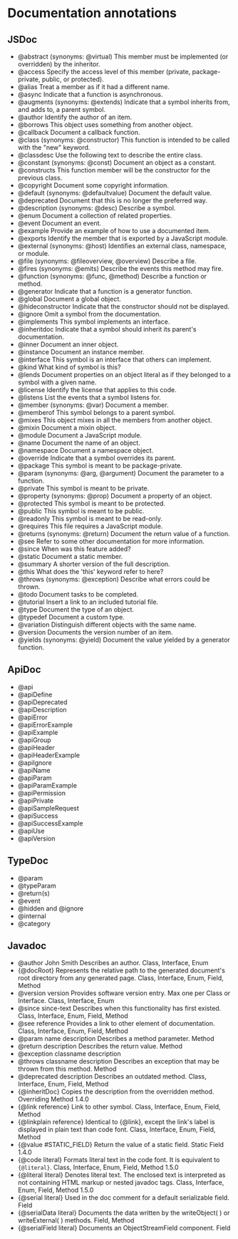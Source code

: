 # Documentation annotations


## JSDoc

- @abstract (synonyms: @virtual) This member must be implemented (or overridden) by the inheritor.
- @access Specify the access level of this member (private, package-private, public, or protected).
- @alias Treat a member as if it had a different name.
- @async Indicate that a function is asynchronous.
- @augments (synonyms: @extends) Indicate that a symbol inherits from, and adds to, a parent symbol.
- @author Identify the author of an item.
- @borrows This object uses something from another object.
- @callback Document a callback function.
- @class (synonyms: @constructor) This function is intended to be called with the "new" keyword.
- @classdesc Use the following text to describe the entire class.
- @constant (synonyms: @const) Document an object as a constant.
- @constructs This function member will be the constructor for the previous class.
- @copyright Document some copyright information.
- @default (synonyms: @defaultvalue) Document the default value.
- @deprecated Document that this is no longer the preferred way.
- @description (synonyms: @desc) Describe a symbol.
- @enum Document a collection of related properties.
- @event Document an event.
- @example Provide an example of how to use a documented item.
- @exports Identify the member that is exported by a JavaScript module.
- @external (synonyms: @host) Identifies an external class, namespace, or module.
- @file (synonyms: @fileoverview, @overview) Describe a file.
- @fires (synonyms: @emits) Describe the events this method may fire.
- @function (synonyms: @func, @method) Describe a function or method.
- @generator Indicate that a function is a generator function.
- @global Document a global object.
- @hideconstructor Indicate that the constructor should not be displayed.
- @ignore Omit a symbol from the documentation.
- @implements This symbol implements an interface.
- @inheritdoc Indicate that a symbol should inherit its parent's documentation.
- @inner Document an inner object.
- @instance Document an instance member.
- @interface This symbol is an interface that others can implement.
- @kind What kind of symbol is this?
- @lends Document properties on an object literal as if they belonged to a symbol with a given name.
- @license Identify the license that applies to this code.
- @listens List the events that a symbol listens for.
- @member (synonyms: @var) Document a member.
- @memberof This symbol belongs to a parent symbol.
- @mixes This object mixes in all the members from another object.
- @mixin Document a mixin object.
- @module Document a JavaScript module.
- @name Document the name of an object.
- @namespace Document a namespace object.
- @override Indicate that a symbol overrides its parent.
- @package This symbol is meant to be package-private.
- @param (synonyms: @arg, @argument) Document the parameter to a function.
- @private This symbol is meant to be private.
- @property (synonyms: @prop) Document a property of an object.
- @protected This symbol is meant to be protected.
- @public This symbol is meant to be public.
- @readonly This symbol is meant to be read-only.
- @requires This file requires a JavaScript module.
- @returns (synonyms: @return) Document the return value of a function.
- @see Refer to some other documentation for more information.
- @since When was this feature added?
- @static Document a static member.
- @summary A shorter version of the full description.
- @this What does the 'this' keyword refer to here?
- @throws (synonyms: @exception) Describe what errors could be thrown.
- @todo Document tasks to be completed.
- @tutorial Insert a link to an included tutorial file.
- @type Document the type of an object.
- @typedef Document a custom type.
- @variation Distinguish different objects with the same name.
- @version Documents the version number of an item.
- @yields (synonyms: @yield) Document the value yielded by a generator function.

## ApiDoc

- @api
- @apiDefine
- @apiDeprecated
- @apiDescription
- @apiError
- @apiErrorExample
- @apiExample
- @apiGroup
- @apiHeader
- @apiHeaderExample
- @apiIgnore
- @apiName
- @apiParam
- @apiParamExample
- @apiPermission
- @apiPrivate
- @apiSampleRequest
- @apiSuccess
- @apiSuccessExample
- @apiUse
- @apiVersion

## TypeDoc

- @param <param name>
- @typeParam <param name>
- @return(s)
- @event
- @hidden and @ignore
- @internal
- @category


## Javadoc

- @author John Smith	Describes an author.	Class, Interface, Enum	
- {@docRoot}	Represents the relative path to the generated document's root directory from any generated page.	Class, Interface, Enum, Field, Method	
- @version version	Provides software version entry. Max one per Class or Interface.	Class, Interface, Enum	
- @since since-text	Describes when this functionality has first existed.	Class, Interface, Enum, Field, Method	
- @see reference	Provides a link to other element of documentation.	Class, Interface, Enum, Field, Method	
- @param name description	Describes a method parameter.	Method	
- @return description	Describes the return value.	Method	
- @exception classname description
- @throws classname description	Describes an exception that may be thrown from this method.	Method	
- @deprecated description	Describes an outdated method.	Class, Interface, Enum, Field, Method	
- {@inheritDoc}	Copies the description from the overridden method.	Overriding Method	1.4.0
- {@link reference}	Link to other symbol.	Class, Interface, Enum, Field, Method	
- {@linkplain reference}	Identical to {@link}, except the link's label is displayed in plain text than code font.	Class, Interface, Enum, Field, Method	
- {@value #STATIC_FIELD}	Return the value of a static field.	Static Field	1.4.0
- {@code literal}	Formats literal text in the code font. It is equivalent to <code>{@literal}</code>.	Class, Interface, Enum, Field, Method	1.5.0
- {@literal literal}	Denotes literal text. The enclosed text is interpreted as not containing HTML markup or nested javadoc tags.	Class, Interface, Enum, Field, Method	1.5.0
- {@serial literal}	Used in the doc comment for a default serializable field.	Field	
- {@serialData literal}	Documents the data written by the writeObject( ) or writeExternal( ) methods.	Field, Method	
- {@serialField literal}	Documents an ObjectStreamField component.	Field	